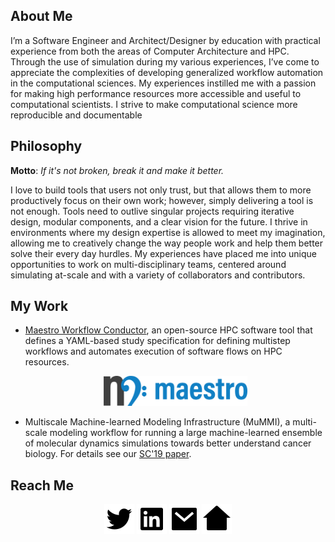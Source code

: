 ## About Me

I’m a Software Engineer and Architect/Designer by education with practical experience from both the areas of Computer Architecture and HPC. Through the use of simulation during my various experiences, I’ve come to appreciate the complexities of developing generalized workflow automation in the computational sciences. My experiences instilled me with a passion for making high performance resources more accessible and useful to computational scientists. I strive to make computational science more reproducible and documentable

## Philosophy

**Motto**: *If it's not broken, break it and make it better.*

I love to build tools that users not only trust, but that allows them to more productively focus on their own work; however, simply delivering a tool is not enough. Tools need to outlive singular projects requiring iterative design, modular components, and a clear vision for the future. I thrive in environments where my design expertise is allowed to meet my imagination, allowing me to creatively change the way people work and help them better solve their every day hurdles. My experiences have placed me into unique opportunities to work on multi-disciplinary teams, centered around simulating at-scale and with a variety of collaborators and contributors.

## My Work
<ul>
<li>
<a href="https://github.com/LLNL/maestrowf">Maestro Workflow Conductor</a>, an open-source HPC software tool that defines a YAML-based study specification for defining multistep workflows and automates execution of software flows on HPC resources.
<p align="center" ><a href="https://github.com/LLNL/maestrowf" alt="Orchestrate your workflows with ease!"><img src="https://github.com/LLNL/maestrowf/raw/develop/assets/logo.png?raw=true" height=48></a></p>
</li>

<li>Multiscale Machine-learned Modeling Infrastructure (MuMMI), a multi-scale modeling workflow for running a large machine-learned ensemble of molecular dynamics simulations towards better understand cancer biology. For details see our <a href="https://dl.acm.org/doi/10.1145/3295500.3356197">SC'19 paper</a>.
</li>
</ul>

## Reach Me
<p align="center">
    <a href="https://twitter.com/therapiditalian" alt="Twitter"><img src="https://raw.githubusercontent.com/FrankD412/frankd412/master/assets/icons/twitter-fill.svg" height=48></a>
    <a href="http://linkedin.com/in/francesco-di-natale-08330867" alt="Linkedin"><img src="https://raw.githubusercontent.com/FrankD412/frankd412/master/assets/icons/linkedin-box-fill.svg" height=48></a>
    <a href="mailto:frank.dinatale1988@gmail.com" alt="Contact me"><img src="https://raw.githubusercontent.com/FrankD412/frankd412/master/assets/icons/mail-fill.svg" height=48></a>
    <a href="https://frankd412.github.io/" alt="My site"><img src="https://raw.githubusercontent.com/FrankD412/frankd412/master/assets/icons/home-2-fill.svg" height=48></a>

</p>